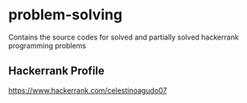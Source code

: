 # problem-solving
Contains the source codes for solved and partially solved hackerrank programming problems

## Hackerrank Profile
https://www.hackerrank.com/celestinoagudo07
